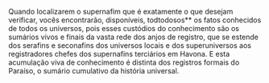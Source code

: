 ﻿Quando localizarem o supernafim que é exatamente o que desejam verificar, vocês encontrarão, disponíveis, todtodosos** os fatos conhecidos de todos os universos, pois esses custódios do conhecimento são os sumários vivos e finais da vasta rede dos anjos de registro, que se estende dos serafins e seconafins dos universos locais e dos superuniversos aos registradores chefes dos supernafins terciários em Havona. E esta acumulação viva de conhecimento é distinta dos registros formais do Paraíso, o sumário cumulativo da história universal.
